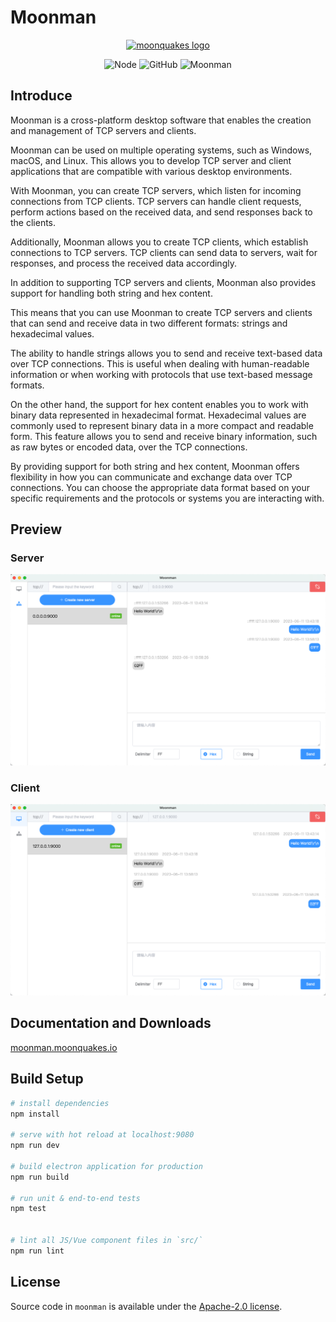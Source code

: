 # Moonman

<p align="center"><a href="https://moonquakes.io/" target="_blank" rel="noopener noreferrer"><img width="200" src="https://www.moonquakes.io/images/logo.png" alt="moonquakes logo"></a></p>
<p align="center">
    <img src="https://img.shields.io/badge/node-%3E=14.20.0-brightgreen.svg?maxAge=2592000" alt="Node">
    <img alt="GitHub" src="https://img.shields.io/github/license/sunquakes/moonquakes?color=blue">
    <img alt="Moonman" src="https://img.shields.io/github/v/release/sunquakes/moonman">
</p>

## Introduce

Moonman is a cross-platform desktop software that enables the creation and
management of TCP servers and clients.

Moonman can be used on multiple operating systems, such as Windows, macOS, and
Linux. This allows you to develop TCP server and client applications that are
compatible with various desktop environments.

With Moonman, you can create TCP servers, which listen for incoming connections
from TCP clients. TCP servers can handle client requests, perform actions based
on the received data, and send responses back to the clients.

Additionally, Moonman allows you to create TCP clients, which establish
connections to TCP servers. TCP clients can send data to servers, wait for
responses, and process the received data accordingly.

In addition to supporting TCP servers and clients, Moonman also provides support
for handling both string and hex content.

This means that you can use Moonman to create TCP servers and clients that can
send and receive data in two different formats: strings and hexadecimal values.

The ability to handle strings allows you to send and receive text-based data
over TCP connections. This is useful when dealing with human-readable
information or when working with protocols that use text-based message formats.

On the other hand, the support for hex content enables you to work with binary
data represented in hexadecimal format. Hexadecimal values are commonly used to
represent binary data in a more compact and readable form. This feature allows
you to send and receive binary information, such as raw bytes or encoded data,
over the TCP connections.

By providing support for both string and hex content, Moonman offers flexibility
in how you can communicate and exchange data over TCP connections. You can
choose the appropriate data format based on your specific requirements and the
protocols or systems you are interacting with.

## Preview

### Server

<img src="assets/server.png" />

### Client

<img src="assets/client.png" />

## Documentation and Downloads

[moonman.moonquakes.io](https://moonman.moonquakes.io)

## Build Setup

```bash
# install dependencies
npm install

# serve with hot reload at localhost:9080
npm run dev

# build electron application for production
npm run build

# run unit & end-to-end tests
npm test


# lint all JS/Vue component files in `src/`
npm run lint

```

## License

Source code in `moonman` is available under the [Apache-2.0 license](/LICENSE).
